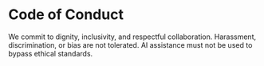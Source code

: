 # Code of Conduct

We commit to dignity, inclusivity, and respectful collaboration.
Harassment, discrimination, or bias are not tolerated.
AI assistance must not be used to bypass ethical standards.
